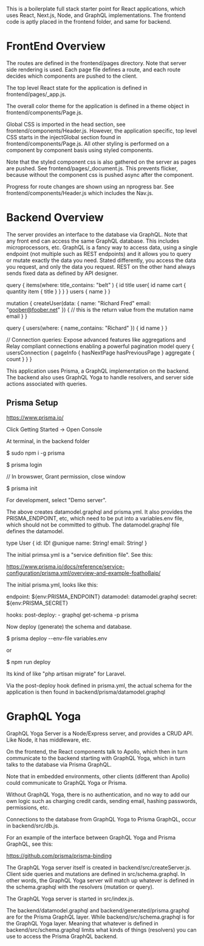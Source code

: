 This is a boilerplate full stack starter point for React applications, which uses React, Next.js, Node, and GraphQL implementations. The frontend code is aptly placed in the frontend folder, and same for backend.

# FrontEnd Overview

The routes are defined in the frontend/pages directory. Note that server side rendering is used. Each page file defines a route, and each route decides which components are pushed to the client. 

The top level React state for the application is defined in frontend/pages/_app.js.

The overall color theme for the application is defined in a theme object in frontend/components/Page.js.

Global CSS is imported in the head section, see frontend/components/Header.js. However, the application specific, top level CSS starts in the injectGlobal section found in frontend/components/Page.js. All other styling is performed on a component by component basis using styled components.

Note that the styled component css is also gathered on the server as pages are pushed. See frontend/pages/_document.js. This prevents flicker, because without the component css is pushed async after the component.

Progress for route changes are shown using an nprogress bar. See frontend/components/Header.js which includes the Nav.js.

# Backend Overview

The server provides an interface to the database via GraphQL. Note that any front end can access the same GraphQL database. This includes microprocessors, etc. GraphQL is a fancy way to access data, using a single endpoint (not multiple such as REST endpoints) and it allows you to query or mutate exactly the data you need. Stated differently, you access the data you request, and only the data you request. REST on the other hand always sends fixed data as defined by API designer.

query {
  items(where: title_contains: "belt" ) {
    id
    title
    user{
      id
      name
      cart {
        quantity
        item {
          title
        }
      }
    }
  }
  users {
    name
  }
}

mutation {
  createUser(data: {
    name: "Richard Fred"
    email: "goober@foober.net"
  }) { // this is the return value from the mutation
    name
    email
  }
}

query {
  users(where: {
    name_contains: "Richard"
  }) {
    id
    name
  }
}


// Connection queries: Expose advanced features like aggregations and Relay compliant connections enabling a powerful pagination model
query {
  usersConnection {
    pageInfo {
      hasNextPage
      hasPreviousPage
    }
    aggregate {
      count
    }
  }
}

This application uses Prisma, a GraphQL implementation on the backend. The backend also uses GraphQL Yoga to handle resolvers, and server side actions associated with queries.

## Prisma Setup

https://www.prisma.io/

Click Getting Started -> Open Console

At terminal, in the backend folder

$ sudo npm i -g prisma

$ prisma login

// In browswer, Grant permission, close window


$ prisma init

For development, select "Demo server".

The above creates datamodel.graphql and prisma.yml. It also provides the PRISMA_ENDPOINT, etc, which need to be put into a variables.env file, which should not be committed to github. The datamodel.graphql file defines the datamodel. 

type User {
  id: ID! @unique
  name: String!
  email: String!
}

The initial primsa.yml is a "service definition file". See this:

https://www.prisma.io/docs/reference/service-configuration/prisma.yml/overview-and-example-foatho8aip/

The initial prisma.yml, looks like this:

endpoint: ${env:PRISMA_ENDPOINT}
datamodel: datamodel.graphql
secret: ${env:PRISMA_SECRET}

hooks:
  post-deploy:
    - graphql get-schema -p prisma


Now deploy (generate) the schema and database.

$ prisma deploy --env-file variables.env

or 

$ npm run deploy

Its kind of like "php artisan migrate" for Laravel.

Via the post-deploy hook defined in prisma.yml, the actual schema for the application is then found in backend/prisma/datamodel.graphql

# GraphQL Yoga

GraphQL Yoga Server is a Node/Express server, and provides a CRUD API. Like Node, it has middleware, etc.

On the frontend, the React components talk to Apollo, which then in turn communicate to the backend starting with GraphQL Yoga, which in turn talks to the database via Prisma GraphQL.

Note that in embedded environments, other clients (different than Apollo) could communicate to GraphQL Yoga or Prisma.

Without GraphQL Yoga, there is no authentication, and no way to add our own logic such as charging credit cards, sending email, hashing passwords, permissions, etc.

Connections to the database from GraphQL Yoga to Prisma GraphQL, occur in backend/src/db.js.

For an example of the interface between GraphQL Yoga and Prisma GraphQL, see this:

https://github.com/prisma/prisma-binding

The GraphQL Yoga server itself is created in backend/src/createServer.js. Client side queries and mutations are defined in src/schema.graphql. In other words, the GraphQL Yoga server will match up whatever is defined in the schema.graphql with the resolvers (mutation or query).

The GraphQL Yoga server is started in src/index.js.

The backend/datamodel.graphql and backend/generated/prisma.graphql are for the Prisma GraphQL layer. While backend/src/schema.graphql is for the GraphQL Yoga layer. Meaning that whatever is defined in backend/src/schema.graphql limits what kinds of things (resolvers) you can use to access the Prisma GraphQL backend.
 

